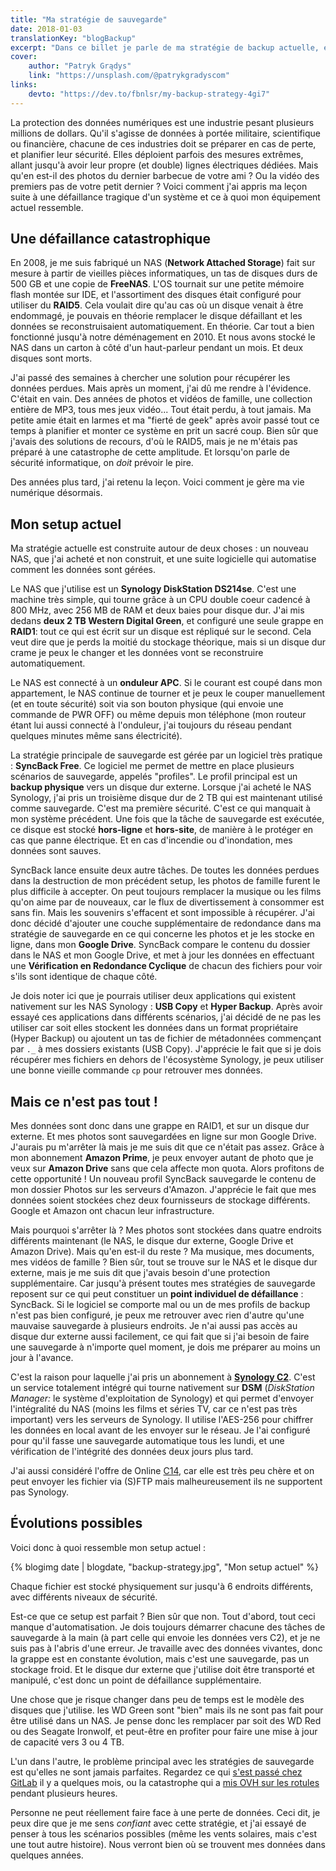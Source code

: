 ```yaml
---
title: "Ma stratégie de sauvegarde"
date: 2018-01-03
translationKey: "blogBackup"
excerpt: "Dans ce billet je parle de ma stratégie de backup actuelle, et comment une catastrophe irreversible m'a appris à être très méfiant quant à la protection de mes souvenirs numériques."
cover:
    author: "Patryk Grądys"
    link: "https://unsplash.com/@patrykgradyscom"
links:
    devto: "https://dev.to/fbnlsr/my-backup-strategy-4gi7"
---
```

La protection des données numériques est une industrie pesant plusieurs millions de dollars. Qu'il s'agisse de données à portée militaire, scientifique ou financière, chacune de ces industries doit se préparer en cas de perte, et planifier leur sécurité. Elles déploient parfois des mesures extrêmes, allant jusqu'à avoir leur propre (et double) lignes électriques dédiées. Mais qu'en est-il des photos du dernier barbecue de votre ami ? Ou la vidéo des premiers pas de votre petit dernier ? Voici comment j'ai appris ma leçon suite à une défaillance tragique d'un système et ce à quoi mon équipement actuel ressemble.

## Une défaillance catastrophique

En 2008, je me suis fabriqué un NAS (**Network Attached Storage**) fait sur mesure à partir de vieilles pièces informatiques, un tas de disques durs de 500 GB et une copie de **FreeNAS**. L'OS tournait sur une petite mémoire flash montée sur IDE, et l'assortiment des disques était configuré pour utiliser du **RAID5**. Cela voulait dire qu'au cas où un disque venait à être endommagé, je pouvais en théorie remplacer le disque défaillant et les données se reconstruisaient automatiquement. En théorie. Car tout a bien fonctionné jusqu'à notre déménagement en 2010. Et nous avons stocké le NAS dans un carton à côté d'un haut-parleur pendant un mois. Et deux disques sont morts.

J'ai passé des semaines à chercher une solution pour récupérer les données perdues. Mais après un moment, j'ai dû me rendre à l'évidence. C'était en vain. Des années de photos et vidéos de famille, une collection entière de MP3, tous mes jeux vidéo... Tout était perdu, à tout jamais. Ma petite amie était en larmes et ma "fierté de geek" après avoir passé tout ce temps à planifier et monter ce système en prit un sacré coup. Bien sûr que j'avais des solutions de recours, d'où le RAID5, mais je ne m'étais pas préparé à une catastrophe de cette amplitude. Et lorsqu'on parle de sécurité informatique, on *doit* prévoir le pire.

Des années plus tard, j'ai retenu la leçon. Voici comment je gère ma vie numérique désormais.

## Mon setup actuel

Ma stratégie actuelle est construite autour de deux choses : un nouveau NAS, que j'ai acheté et non construit, et une suite logicielle qui automatise comment les données sont gérées.

Le NAS que j'utilise est un **Synology DiskStation DS214se**. C'est une machine très simple, qui tourne grâce à un CPU double coeur cadencé à 800 MHz, avec 256 MB de RAM et deux baies pour disque dur. J'ai mis dedans **deux 2 TB Western Digital Green**, et configuré une seule grappe en **RAID1**: tout ce qui est écrit sur un disque est répliqué sur le second. Cela veut dire que je perds la moitié du stockage théorique, mais si un disque dur crame je peux le changer et les données vont se reconstruire automatiquement.

Le NAS est connecté à un **onduleur APC**. Si le courant est coupé dans mon appartement, le NAS continue de tourner et je peux le couper manuellement (et en toute sécurité) soit via son bouton physique (qui envoie une commande de PWR OFF) ou même depuis mon téléphone (mon routeur étant lui aussi connecté à l'onduleur, j'ai toujours du réseau pendant quelques minutes même sans électricité).

La stratégie principale de sauvegarde est gérée par un logiciel très pratique : **SyncBack Free**. Ce logiciel me permet de mettre en place plusieurs scénarios de sauvegarde, appelés "profiles". Le profil principal est un **backup physique** vers un disque dur externe. Lorsque j'ai acheté le NAS Synology, j'ai pris un troisième disque dur de 2 TB qui est maintenant utilisé comme sauvegarde. C'est ma première sécurité. C'est ce qui manquait à mon système précédent. Une fois que la tâche de sauvegarde est exécutée, ce disque est stocké **hors-ligne** et **hors-site**, de manière à le protéger en cas que panne électrique. Et en cas d'incendie ou d'inondation, mes données sont sauves.

SyncBack lance ensuite deux autre tâches. De toutes les données perdues dans la destruction de mon précédent setup, les photos de famille furent le plus difficile à accepter. On peut toujours remplacer la musique ou les films qu'on aime par de nouveaux, car le flux de divertissement à consommer est sans fin. Mais les souvenirs s'effacent et sont impossible à récupérer. J'ai donc décidé d'ajouter une couche supplémentaire de redondance dans ma stratégie de sauvegarde en ce qui concerne les photos et je les stocke en ligne, dans mon **Google Drive**. SyncBack compare le contenu du dossier dans le NAS et mon Google Drive, et met à jour les données en effectuant une **Vérification en Redondance Cyclique** de chacun des fichiers pour voir s'ils sont identique de chaque côté.

Je dois noter ici que je pourrais utiliser deux applications qui existent nativement sur les NAS Synology : **USB Copy** et **Hyper Backup**. Après avoir essayé ces applications dans différents scénarios, j'ai décidé de ne pas les utiliser car soit elles stockent les données dans un format propriétaire (Hyper Backup) ou ajoutent un tas de fichier de métadonnées commençant par `._` à mes dossiers existants (USB Copy). J'apprécie le fait que si je dois récupérer mes fichiers en dehors de l'écosystème Synology, je peux utiliser une bonne vieille commande `cp` pour retrouver mes données.

## Mais ce n'est pas tout !

Mes données sont donc dans une grappe en RAID1, et sur un disque dur externe. Et mes photos sont sauvegardées en ligne sur mon Google Drive. J'aurais pu m'arrêter là mais je me suis dit que ce n'était pas assez. Grâce à mon abonnement **Amazon Prime**, je peux envoyer autant de photo que je veux sur **Amazon Drive** sans que cela affecte mon quota. Alors profitons de cette opportunité ! Un nouveau profil SyncBack sauvegarde le contenu de mon dossier Photos sur les serveurs d'Amazon. J'apprécie le fait que mes données soient stockées chez deux fournisseurs de stockage différents. Google et Amazon ont chacun leur infrastructure.

Mais pourquoi s'arrêter là ? Mes photos sont stockées dans quatre endroits différents maintenant (le NAS, le disque dur externe, Google Drive et Amazon Drive). Mais qu'en est-il du reste ? Ma musique, mes documents, mes vidéos de famille ? Bien sûr, tout se trouve sur le NAS et le disque dur externe, mais je me suis dit que j'avais besoin d'une protection supplémentaire. Car jusqu'à présent toutes mes stratégies de sauvegarde reposent sur ce qui peut constituer un **point individuel de défaillance** : SyncBack. Si le logiciel se comporte mal ou un de mes profils de backup n'est pas bien configuré, je peux me retrouver avec rien d'autre qu'une mauvaise sauvegarde à plusieurs endroits. Je n'ai aussi pas accès au disque dur externe aussi facilement, ce qui fait que si j'ai besoin de faire une sauvegarde à n'importe quel moment, je dois me préparer au moins un jour à l'avance.

C'est la raison pour laquelle j'ai pris un abonnement à **[Synology C2](https://c2.synology.com/en-us)**. C'est un service totalement intégré qui tourne nativement sur **DSM** (*DiskStation Manager:* le système d'exploitation de Synology) et qui permet d'envoyer l'intégralité du NAS (moins les films et séries TV, car ce n'est pas très important) vers les serveurs de Synology. Il utilise l'AES-256 pour chiffrer les données en local avant de les envoyer sur le réseau. Je l'ai configuré pour qu'il fasse une sauvegarde automatique tous les lundi, et une vérification de l'intégrité des données deux jours plus tard.

J'ai aussi considéré l'offre de Online [C14](https://www.online.net/en/c14), car elle est très peu chère et on peut envoyer les fichier via (S)FTP mais malheureusement ils ne supportent pas Synology.

## Évolutions possibles

Voici donc à quoi ressemble mon setup actuel :

{% blogimg date | blogdate, "backup-strategy.jpg", "Mon setup actuel" %}

Chaque fichier est stocké physiquement sur jusqu'à 6 endroits différents, avec différents niveaux de sécurité.

Est-ce que ce setup est parfait ? Bien sûr que non. Tout d'abord, tout ceci manque d'automatisation. Je dois toujours démarrer chacune des tâches de sauvegarde à la main (à part celle qui envoie les données vers C2), et je ne suis pas à l'abris d'une erreur. Je travaille avec des données vivantes, donc la grappe est en constante évolution, mais c'est une sauvegarde, pas un stockage froid. Et le disque dur externe que j'utilise doit être transporté et manipulé, c'est donc un point de défaillance supplémentaire.

Une chose que je risque changer dans peu de temps est le modèle des disques que j'utilise. les WD Green sont "bien" mais ils ne sont pas fait pour être utilisé dans un NAS. Je pense donc les remplacer par soit des WD Red ou des Seagate Ironwolf, et peut-être en profiter pour faire une mise à jour de capacité vers 3 ou 4 TB.

L'un dans l'autre, le problème principal avec les stratégies de sauvegarde est qu'elles ne sont jamais parfaites. Regardez ce qui [s'est passé chez GitLab](https://techcrunch.com/2017/02/01/gitlab-suffers-major-backup-failure-after-data-deletion-incident/) il y a quelques mois, ou la catastrophe qui a [mis OVH sur les rotules](https://www.theregister.co.uk/2017/07/13/watercooling_leak_killed_vnx_array/) pendant plusieurs heures.

Personne ne peut réellement faire face à une perte de données. Ceci dit, je peux dire que je me sens *confiant* avec cette stratégie, et j'ai essayé de penser à tous les scénarios possibles (même les vents solaires, mais c'est une tout autre histoire). Nous verront bien où se trouvent mes données dans quelques années.
